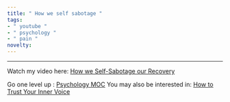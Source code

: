 ```yaml
---
title: " How we self sabotage "
tags:
- " youtube "
- " psychology "
- " pain "
novelty:
---
```


----

Watch my video here:  [How we Self-Sabotage our Recovery](https://youtu.be/qXJeMXWH6po)

Go one level up : [Psychology MOC](Maps/Psychology%20MOC.md)
You may also be interested in: [How to Trust Your Inner Voice](Notes/How%20to%20Trust%20Your%20Inner%20Voice.md)